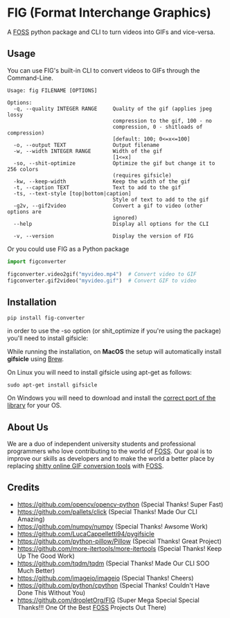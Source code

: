 # FIG (Format Interchange Graphics)
A [FOSS](https://en.wikipedia.org/wiki/Free_and_open-source_software) python package and CLI to turn videos into GIFs and vice-versa.

## Usage

You can use FIG's built-in CLI to convert videos to GIFs through the Command-Line.

```shell
Usage: fig FILENAME [OPTIONS]

Options:
  -q, --quality INTEGER RANGE     Quality of the gif (applies jpeg lossy
                                  compression to the gif, 100 - no
                                  compression, 0 - shitloads of compression)
                                  [default: 100; 0<=x<=100]
  -o, --output TEXT               Output filename
  -w, --width INTEGER RANGE       Width of the gif
                                  [1<=x]
  -so, --shit-optimize            Optimize the gif but change it to 256 colors
                                  (requires gifsicle)
  -kw, --keep-width               Keep the width of the gif
  -t, --caption TEXT              Text to add to the gif
  -ts, --text-style [top|bottom|caption]
                                  Style of text to add to the gif
  -g2v, --gif2video               Convert a gif to video (other options are
                                  ignored)
  --help                          Display all options for the CLI

  -v, --version                   Display the version of FIG
```
Or you could use FIG as a Python package

```python
import figconverter

figconverter.video2gif("myvideo.mp4")  # Convert video to GIF
figconverter.gif2video("myvideo.gif")  # Convert GIF to video
```

## Installation
```shell
pip install fig-converter
```
in order to use the -so option (or shit_optimize if you're using the package) you'll need to install gifsicle:

While running the installation, on **MacOS** the setup will automatically install **gifsicle** using [Brew](https://brew.sh/).

On Linux you will need to install gifsicle using apt-get as follows:
```shell
sudo apt-get install gifsicle
```
On Windows you will need to download and install the [correct port of the library](https://eternallybored.org/misc/gifsicle/) for your OS.
## About Us
We are a duo of independent university students and professional programmers who love contributing to the world of [FOSS](https://en.wikipedia.org/wiki/Free_and_open-source_software). Our goal is to improve our skills as developers and to make the world a better place by replacing [shitty online GIF conversion tools](https://www.onlineconverter.com/) with [FOSS](https://en.wikipedia.org/wiki/Free_and_open-source_software).

## Credits
- https://github.com/opencv/opencv-python (Special Thanks! Super Fast)
- https://github.com/pallets/click (Special Thanks! Made Our CLI Amazing)
- https://github.com/numpy/numpy (Special Thanks! Awsome Work)
- https://github.com/LucaCappelletti94/pygifsicle
- https://github.com/python-pillow/Pillow (Special Thanks! Great Project)
- https://github.com/more-itertools/more-itertools (Special Thanks! Keep Up The Good Work)
- https://github.com/tqdm/tqdm (Special Thanks! Made Our CLI SOO Much Better)
- https://github.com/imageio/imageio (Special Thanks! Cheers)
- https://github.com/python/cpython (Special Thanks! Couldn't Have Done This Without You)
- https://github.com/dropletOrg/FIG (Super Mega Special Special Thanks!!! One Of the Best [FOSS](https://en.wikipedia.org/wiki/Free_and_open-source_software) Projects Out There)